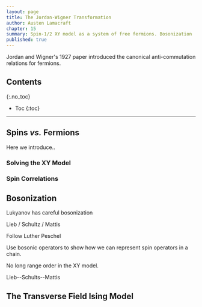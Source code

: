 ```yaml
---
layout: page
title: The Jordan-Wigner Transformation
author: Austen Lamacraft
chapter: 15
summary: Spin-1/2 XY model as a system of free fermions. Bosonization
published: true
---
```


<p class="message">
Jordan and Wigner's 1927 paper introduced the canonical anti-commutation relations for fermions.
</p>


## Contents
{:.no_toc}

* Toc
{:toc}

---

## Spins _vs._ Fermions

Here we introduce..

### Solving the XY Model

### Spin Correlations



## Bosonization

Lukyanov has careful bosonization

Lieb / Schultz / Mattis

Follow Luther Peschel

Use bosonic operators to show how we can represent spin operators in a chain.


No long range order in the XY model.

Lieb--Schults--Mattis

## The Transverse Field Ising Model
